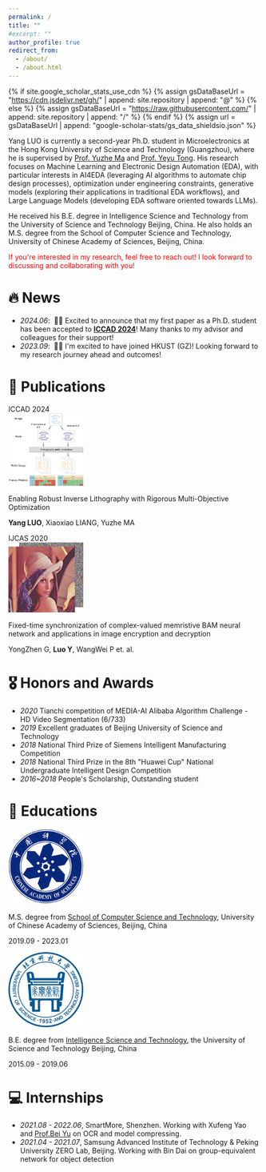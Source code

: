 ```yaml
---
permalink: /
title: ""
#excerpt: ""
author_profile: true
redirect_from: 
  - /about/
  - /about.html
---
```


{% if site.google_scholar_stats_use_cdn %}
{% assign gsDataBaseUrl = "https://cdn.jsdelivr.net/gh/" | append: site.repository | append: "@" %}
{% else %}
{% assign gsDataBaseUrl = "https://raw.githubusercontent.com/" | append: site.repository | append: "/" %}
{% endif %}
{% assign url = gsDataBaseUrl | append: "google-scholar-stats/gs_data_shieldsio.json" %}

<span class='anchor' id='about-me'></span>


Yang LUO is currently a second-year Ph.D. student in Microelectronics at the Hong Kong University of Science and Technology (Guangzhou), where he is supervised by [Prof. Yuzhe Ma](https://yuzhema.people.ust.hk/) and [Prof. Yeyu Tong](https://personal.hkust-gz.edu.cn/yeyutong/). His research focuses on Machine Learning and Electronic Design Automation (EDA), with particular interests in AI4EDA (leveraging AI algorithms to automate chip design processes), optimization under engineering constraints, generative models (exploring their applications in traditional EDA workflows), and Large Language Models (developing EDA software oriented towards LLMs).

He received his B.E. degree in Intelligence Science and Technology from the University of Science and Technology Beijing, China. He also holds an M.S. degree from the School of Computer Science and Technology, University of Chinese Academy of Sciences, Beijing, China.

<span style="color:red">If you're interested in my research, feel free to reach out! I look forward to discussing and collaborating with you!</span>

# 🔥 News
- *2024.06*: &nbsp;🎉🎉 Excited to announce that my first paper as a Ph.D. student has been accepted to [**ICCAD 2024**](https://2024.iccad.com/)! Many thanks to my advisor and colleagues for their support!
- *2023.09*: &nbsp;🎉🎉 I'm excited to have joined HKUST (GZ)! Looking forward to my research journey ahead and outcomes!
# 📝 Publications 

<div class='paper-box'><div class='paper-box-image'><div><div class="badge">ICCAD 2024</div><img src='../images/papers/PVILT.png' alt="sym" width="150"></div></div>
<div class='paper-box-text' markdown="1">

Enabling Robust Inverse Lithography with Rigorous Multi-Objective Optimization

**Yang LUO**, Xiaoxiao LIANG, Yuzhe MA
</div>
</div>

<div class='paper-box'><div class='paper-box-image'><div><div class="badge">IJCAS 2020</div><img src='../images/papers/syn.png' alt="sym" width="150"></div></div>
<div class='paper-box-text' markdown="1">

Fixed-time synchronization of complex-valued memristive BAM neural network and applications in image encryption and decryption

YongZhen G, **Luo Y**, WangWei P et. al.
</div>
</div>

[//]: # (<div class='paper-box' style="display: flex; align-items: center; margin-bottom: 20px;">)

[//]: # (  <div class='paper-box-image' style="flex-shrink: 0; margin-right: 20px;">)

[//]: # (    <img src='../images/papers/PVILT.png' alt="sym" width="150">)

[//]: # (  </div>)

[//]: # (  <div class='paper-box-text'>)

[//]: # (    <p><strong>Enabling Robust Inverse Lithography with Rigorous Multi-Objective Optimization</strong><br>)

[//]: # (    ICCAD, 2024<br><strong>Yang LUO</strong>, Xiaoxiao LIANG, Yuzhe MA</p>)

[//]: # (  </div>)

[//]: # (</div>)

[//]: # ()
[//]: # (<div class='paper-box' style="display: flex; align-items: center; margin-bottom: 20px;">)

[//]: # (  <div class='paper-box-image' style="flex-shrink: 0; margin-right: 20px;">)

[//]: # (    <img src='../images/papers/syn.png' alt="sym" width="150">)

[//]: # (  </div>)

[//]: # (  <div class='paper-box-text'>)

[//]: # (    <p><strong>Fixed-time synchronization of complex-valued memristive BAM neural network and applications in image encryption and decryption</strong><br>)

[//]: # (    IJCAS, 2020<br>YongZhen G, <strong>Luo Y</strong>, WangWei P et. al.</p>)

[//]: # (  </div>)

[//]: # (</div>)


# 🎖 Honors and Awards
- *2020* Tianchi competition of MEDIA-AI Alibaba Algorithm Challenge - HD Video Segmentation (6/733)
- *2019* Excellent graduates of Beijing University of Science and Technology
- *2018* National Third Prize of Siemens Intelligent Manufacturing Competition
- *2018* National Third Prize in the 8th "Huawei Cup" National Undergraduate Intelligent Design Competition
- *2016~2018* People's Scholarship, Outstanding student

# 📖 Educations
<div class='paper-box'><div class='paper-box-image'><div><img src='../images/education/ucas.jpg' alt="sym" width="150"></div></div>
<div class='paper-box-text' markdown="1">

M.S. degree from [School of Computer Science and Technology](https://scce.ucas.ac.cn/), University of Chinese Academy of Sciences, Beijing, China

2019.09 - 2023.01
</div>
</div>

<div class='paper-box'><div class='paper-box-image'><div><img src='../images/education/ustb.png' alt="sym" width="150"></div></div>
<div class='paper-box-text' markdown="1">

B.E. degree from [Intelligence Science and Technology](https://ai.ustb.edu.cn/), the University of Science and Technology Beijing, China

2015.09 - 2019.06
</div>
</div>


[//]: # (<div class='paper-box' style="display: flex; align-items: center; margin-bottom: 20px;">)

[//]: # (  <div class='paper-box-image' style="flex-shrink: 0; margin-right: 20px;">)

[//]: # (    <img src='../images/education/ucas.jpg' alt="sym" width="150" >)

[//]: # (  </div>)

[//]: # (  <div class='paper-box-text'>)

[//]: # (    <p><strong>M.S. degree from <a href="https://scce.ucas.ac.cn/">School of Computer Science and Technology</a>, University of Chinese Academy of Sciences, Beijing, China</strong><br>2019.09 - 2023.01</p>)

[//]: # (  </div>)

[//]: # (</div>)

[//]: # ()
[//]: # (<div class='paper-box' style="display: flex; align-items: center; margin-bottom: 20px;">)

[//]: # (  <div class='paper-box-image' style="flex-shrink: 0; margin-right: 20px;">)

[//]: # (    <img src='../images/education/ustb.png' alt="sym" width="150">)

[//]: # (  </div>)

[//]: # (  <div class='paper-box-text' style="flex-grow: 1;">)

[//]: # (    <p><strong>B.E. degree from <a href="https://ai.ustb.edu.cn/">Intelligence Science and Technology</a>, the University of Science and Technology Beijing, China</strong><br>2015.09 - 2019.06</p>)

[//]: # (  </div>)

[//]: # (</div>)



# 💻 Internships
- *2021.08 - 2022.06*, SmartMore, Shenzhen. Working with Xufeng Yao and [Prof.Bei Yu](https://www.cse.cuhk.edu.hk/~byu/) on OCR and model compressing.
- *2021.04 - 2021.07*, Samsung Advanced Institute of Technology & Peking University ZERO Lab, Beijing. Working with Bin Dai on group-equivalent network for object detection
